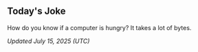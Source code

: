 ## Today's Joke
How do you know if a computer is hungry? It takes a lot of bytes.

*Updated July 15, 2025 (UTC)*
